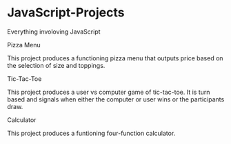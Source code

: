 # JavaScript-Projects
Everything involoving JavaScript

Pizza Menu

This project produces a functioning pizza menu that outputs price based on the selection of size and toppings.

Tic-Tac-Toe

This project produces a user vs computer game of tic-tac-toe. It is turn based and signals when either the computer or user wins or the participants draw.

Calculator

This project produces a funtioning four-function calculator.


